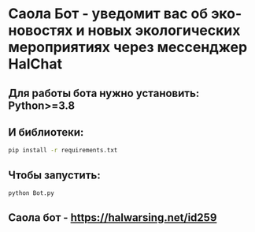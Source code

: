 # Саола Бот - уведомит вас об эко-новостях и новых экологических мероприятиях через мессенджер HalChat

## Для работы бота нужно установить: Python>=3.8

## И библиотеки:
```bash
pip install -r requirements.txt
```

## Чтобы запустить:
```bash
python Bot.py
```

## Саола бот - https://halwarsing.net/id259